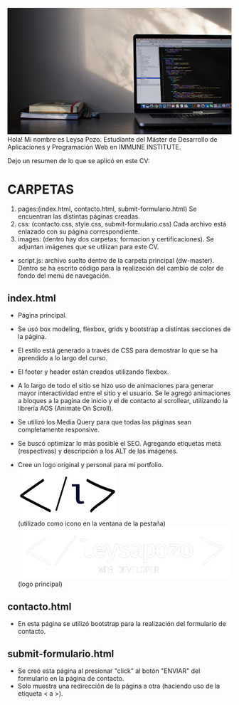 ![banner](./images/banner-tercero.jpg) <br>
Hola! Mi nombre es Leysa Pozo. Estudiante del Máster de Desarrollo de Aplicaciones y Programación Web en IMMUNE INSTITUTE.

Dejo un resumen de lo que se aplicó en este CV:

# CARPETAS
1. pages:(index.html, contacto.html, submit-formulario.html) Se encuentran las distintas páginas creadas. 
2. css: (contacto.css, style.css, submit-formulario.css) Cada archivo está enlazado con su página correspondiente.
3. images: (dentro hay dos carpetas: formacion y certificaciones). Se adjuntan imágenes que se utilizan para este CV.

- script.js: archivo suelto dentro de la carpeta principal (dw-master). Dentro se ha escrito código para la realización del cambio de color de fondo del menú de navegación.

## index.html
- Página principal.

- Se usó box modeling, flexbox, grids y bootstrap a distintas secciones de la página.

- El estilo está generado a través de CSS para demostrar lo que se ha aprendido a lo largo del curso.

- El footer y header están creados utilizando flexbox.

- A lo largo de todo el sitio se hizo uso de animaciones para generar mayor interactividad entre el sitio y el usuario. Se le agregó animaciones a bloques a la pagina de inicio y el de contacto al scrollear, utilizando la librería AOS (Animate On Scroll).

- Se utilizó los Media Query para que todas las páginas sean completamente responsive.

- Se buscó optimizar lo más posible el SEO. Agregando etiquetas meta (respectivas) y descripción a los ALT de las imágenes.

- Cree un logo original y personal para mi portfolio. <br>
![icono-logo](./images/ley-p.png) <br> (utilizado como icono en la ventana de la pestaña)<br>
![logo](./images/leysapozo_white-sin-fondo.png) <br>
(logo principal)


## contacto.html

- En esta página se utilizó bootstrap para la realización del formulario de contacto.

## submit-formulario.html

- Se creó esta página al presionar "click" al botón "ENVIAR" del formulario en la página de contacto.
- Solo muestra una redirección de la página a otra (haciendo uso de la etiqueta < a >).